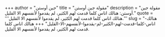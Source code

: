 +++
author = "جين أوستن"
title = "مقولة جين أوستن"
description = "مقولة جين أوستن: هنالك اناس كلما قدمت لهم الكثير، لم يقدموا لأنفسهم الا القليل."
quote = '''هنالك اناس كلما قدمت لهم الكثير، لم يقدموا لأنفسهم الا القليل.'''
slug = "هنالك-اناس-كلما-قدمت-لهم-الكثير-لم-يقدموا-لأنفسهم-الا-القليل"
+++
هنالك اناس كلما قدمت لهم الكثير، لم يقدموا لأنفسهم الا القليل.
